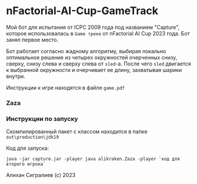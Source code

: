 # nFactorial-AI-Cup-GameTrack

Мой бот для испытания от ICPC 2009 года под названием "Capture", которое использовалась в `Game треке` от nFactorial AI Cup 2023 года. Бот занял первое место.

Бот работает согласно жадному алгоритму, выбирая локально оптимальное решение из четырех окружностей очерченных снизу, сверху, снизу слева и сверху слева от `sled`-а. После чего `sled` двигается к выбранной окружности и очерчивает ее длину, захватывая шарики внутри.

Инструкции к игре находятся в файле `game.pdf`

### Zaza

### Инструкции по запуску

Скомпилированный пакет с классом находится в папке `out\production\jdk19`

Код для запуска:

```
java -jar capture.jar -player java alikraken.Zaza -player `код для второго игрока`
```

Алихан Сигралиев (c) 2023
